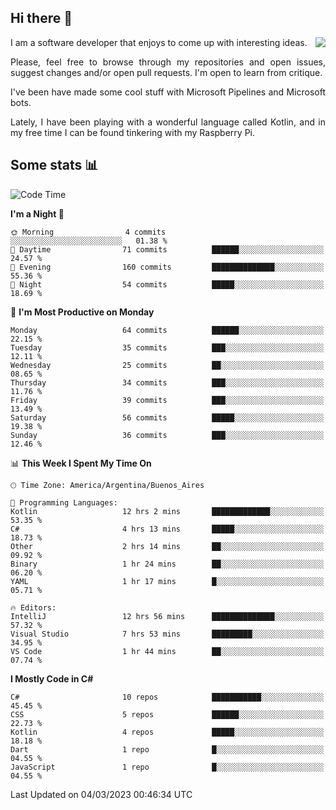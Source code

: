 ## Hi there :slightly_smiling_face:

<img src="https://github-readme-stats.vercel.app/api?username=victorgrycuk&show_icons=true&count_private=true&title_color=F7941E&icon_color=F7941E" align="right">

<p align="justify">
I am a software developer that enjoys to come up with interesting ideas.
<p/>

<p align= "justify">
Please, feel free to browse through my repositories and open issues, suggest changes and/or open pull requests. I'm open to learn from critique.
<p/>


<p align= "justify">
I've been have made some cool stuff with Microsoft Pipelines and Microsoft bots.
<p/>

<p align= "justify">
Lately, I have been playing with a wonderful language called Kotlin, and in my free time I can be found tinkering with my Raspberry Pi.
<p/>

## Some stats :bar_chart:
<!--START_SECTION:waka-->
![Code Time](http://img.shields.io/badge/Code%20Time-1%2C450%20hrs%2029%20mins-blue)

**I'm a Night 🦉** 

```text
🌞 Morning                4 commits           ░░░░░░░░░░░░░░░░░░░░░░░░░   01.38 % 
🌆 Daytime                71 commits          ██████░░░░░░░░░░░░░░░░░░░   24.57 % 
🌃 Evening                160 commits         ██████████████░░░░░░░░░░░   55.36 % 
🌙 Night                  54 commits          █████░░░░░░░░░░░░░░░░░░░░   18.69 % 
```
📅 **I'm Most Productive on Monday** 

```text
Monday                   64 commits          ██████░░░░░░░░░░░░░░░░░░░   22.15 % 
Tuesday                  35 commits          ███░░░░░░░░░░░░░░░░░░░░░░   12.11 % 
Wednesday                25 commits          ██░░░░░░░░░░░░░░░░░░░░░░░   08.65 % 
Thursday                 34 commits          ███░░░░░░░░░░░░░░░░░░░░░░   11.76 % 
Friday                   39 commits          ███░░░░░░░░░░░░░░░░░░░░░░   13.49 % 
Saturday                 56 commits          █████░░░░░░░░░░░░░░░░░░░░   19.38 % 
Sunday                   36 commits          ███░░░░░░░░░░░░░░░░░░░░░░   12.46 % 
```


📊 **This Week I Spent My Time On** 

```text
🕑︎ Time Zone: America/Argentina/Buenos_Aires

💬 Programming Languages: 
Kotlin                   12 hrs 2 mins       █████████████░░░░░░░░░░░░   53.35 % 
C#                       4 hrs 13 mins       █████░░░░░░░░░░░░░░░░░░░░   18.73 % 
Other                    2 hrs 14 mins       ██░░░░░░░░░░░░░░░░░░░░░░░   09.92 % 
Binary                   1 hr 24 mins        ██░░░░░░░░░░░░░░░░░░░░░░░   06.20 % 
YAML                     1 hr 17 mins        █░░░░░░░░░░░░░░░░░░░░░░░░   05.71 % 

🔥 Editors: 
IntelliJ                 12 hrs 56 mins      ██████████████░░░░░░░░░░░   57.32 % 
Visual Studio            7 hrs 53 mins       █████████░░░░░░░░░░░░░░░░   34.95 % 
VS Code                  1 hr 44 mins        ██░░░░░░░░░░░░░░░░░░░░░░░   07.74 % 
```

**I Mostly Code in C#** 

```text
C#                       10 repos            ███████████░░░░░░░░░░░░░░   45.45 % 
CSS                      5 repos             ██████░░░░░░░░░░░░░░░░░░░   22.73 % 
Kotlin                   4 repos             █████░░░░░░░░░░░░░░░░░░░░   18.18 % 
Dart                     1 repo              █░░░░░░░░░░░░░░░░░░░░░░░░   04.55 % 
JavaScript               1 repo              █░░░░░░░░░░░░░░░░░░░░░░░░   04.55 % 
```




 Last Updated on 04/03/2023 00:46:34 UTC
<!--END_SECTION:waka-->
